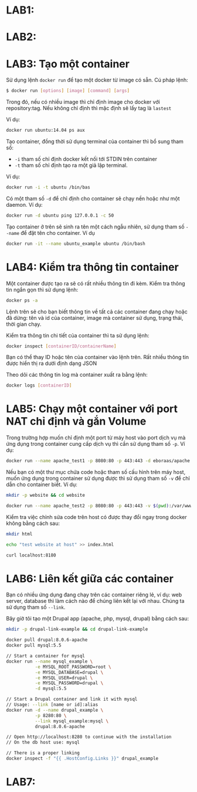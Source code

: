 ﻿# LAB1: 


# LAB2:


# LAB3: Tạo một container

Sử dụng lệnh `docker run` để tạo một docker từ image có sẵn. Cú pháp lệnh:
```sh
$ docker run [options] [image] [command] [args]
```

Trong đó, nếu có nhiều image thì chỉ định image cho docker với repository:tag. Nếu không chỉ định thì mặc định sẽ lấy tag là `lastest`

Ví dụ:
```sh
docker run ubuntu:14.04 ps aux
```

Tạo container, đồng thời sử dụng terminal của container thì bổ sung tham số:
- `-i` tham số chỉ định docker kết nối tới STDIN trên container
- `-t` tham số chỉ định tạo ra một giả lập terminal.

Ví dụ:
```sh
docker run -i -t ubuntu /bin/bas
```

Có một tham số `-d` để chỉ định cho container sẽ chạy nền hoặc như một daemon. Ví dụ:
```sh
docker run -d ubuntu ping 127.0.0.1 -c 50
```

Tạo container ở trên sẽ sinh ra tên một cách ngẫu nhiên, sử dụng tham số `--name` để đặt tên cho container. Ví dụ
```sh
docker run -it --name ubuntu_example ubuntu /bin/bash
```

# LAB4: Kiểm tra thông tin container

Một container được tạo ra sẽ có rất nhiều thông tin đi kèm. Kiểm tra thông tin ngắn gọn thì sử dụng lệnh:
```sh
docker ps -a
```

Lệnh trên sẽ cho bạn biết thông tin về tất cả các container đang chạy hoặc đã dừng: tên và id của container, image mà container sử dụng, trạng thái, thời gian chạy.

Kiểm tra thông tin chi tiết của container thì ta sử dụng lệnh:
```sh
docker inspect [containerID/containerName]
```

Bạn có thể thay ID hoặc tên của container vào lệnh trên. Rất nhiều thông tin được hiển thị ra dưới định dạng JSON

Theo dõi các thông tin log mà container xuất ra bằng lệnh:
```sh
docker logs [containerID]
```

# LAB5: Chạy một container với port NAT chỉ định và gắn Volume

Trong trường hợp muốn chỉ định một port từ máy host vào port dịch vụ mà ứng dụng trong container cung cấp dịch vụ thì cần sử dụng tham số `-p`. Ví dụ:
```sh
docker run --name apache_test1 -p 8080:80 -p 443:443 -d eboraas/apache
```

Nếu bạn có một thư mục chứa code hoặc tham số cấu hình trên máy host, muốn ứng dụng trong container sử dụng được thì sử dụng tham số `-v` để chỉ dẫn cho container biết. Ví dụ:
```sh
mkdir -p website && cd website

docker run --name apache_test2 -p 8080:80 -p 443:443 -v $(pwd):/var/www/  -d eboraas/apache
```

Kiểm tra việc chỉnh sửa code trên host có được thay đổi ngay trong docker không bằng cách sau:
```sh
mkdir html

echo "test website at host" >> index.html

curl localhost:8180
```

# LAB6: Liên kết giữa các container

Bạn có nhiều ứng dụng đang chạy trên các container riêng lẻ, ví dụ: web server, database thì làm cách nào để chúng liên kết lại với nhau. Chúng ta sử dụng tham số `--link`.

Bây giờ tôi tạo một Drupal app (apache, php, mysql, drupal) bằng cách sau:
```sh
mkdir -p drupal-link-example && cd drupal-link-example

docker pull drupal:8.0.6-apache
docker pull mysql:5.5

// Start a container for mysql
docker run --name mysql_example \
           -e MYSQL_ROOT_PASSWORD=root \
           -e MYSQL_DATABASE=drupal \
           -e MYSQL_USER=drupal \
           -e MYSQL_PASSWORD=drupal \
           -d mysql:5.5

// Start a Drupal container and link it with mysql
// Usage: --link [name or id]:alias
docker run -d --name drupal_example \
           -p 8280:80 \
           --link mysql_example:mysql \
           drupal:8.0.6-apache

// Open http://localhost:8280 to continue with the installation
// On the db host use: mysql

// There is a proper linking
docker inspect -f "{{ .HostConfig.Links }}" drupal_example
```

# LAB7: 